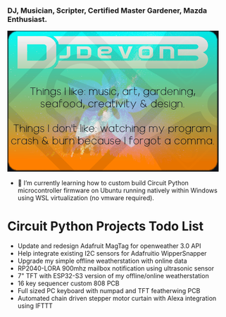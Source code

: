 ### DJ, Musician, Scripter, Certified Master Gardener, Mazda Enthusiast.
![](https://raw.githubusercontent.com/DJDevon3/DJDevon3/main/GitHub_BG.png)

- 🌱 I’m currently learning how to custom build Circuit Python microcontroller firmware on Ubuntu running natively within Windows using WSL virtualization (no vmware required).

# Circuit Python Projects Todo List
- Update and redesign Adafruit MagTag for openweather 3.0 API
- Help integrate existing I2C sensors for Adafruitio WipperSnapper
- Upgrade my simple offline weatherstation with online data
- RP2040-LORA 900mhz mailbox notification using ultrasonic sensor
- 7" TFT with ESP32-S3 version of my offline/online weatherstation
- 16 key sequencer custom 808 PCB
- Full sized PC keyboard with numpad and TFT featherwing PCB
- Automated chain driven stepper motor curtain with Alexa integration using IFTTT

<!--
**DJDevon3/DJDevon3** is a ✨ _special_ ✨ repository because its `README.md` (this file) appears on your GitHub profile.

Here are some ideas to get you started:

- 🔭 I’m currently working on ...
- 🌱 I’m currently learning ...
- 👯 I’m looking to collaborate on ...
- 🤔 I’m looking for help with ...
- 💬 Ask me about ...
- 📫 How to reach me: ...
- 😄 Pronouns: ...
- ⚡ Fun fact: ...
-->
